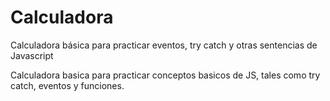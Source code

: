 # Calculadora
Calculadora básica para practicar eventos, try catch y otras sentencias de Javascript

Calculadora basica para practicar conceptos basicos de JS, tales como try catch, eventos y funciones.
